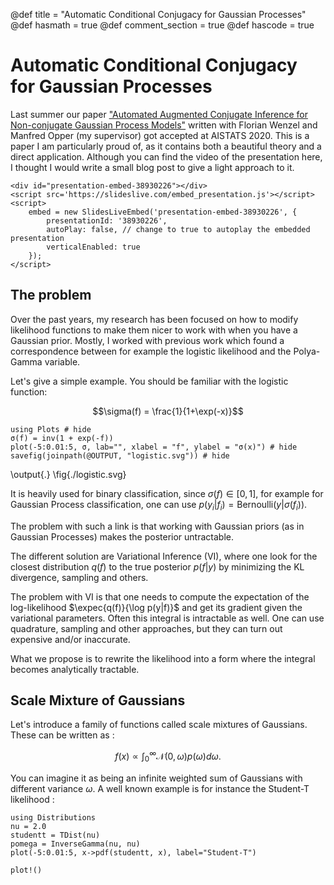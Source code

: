 @def title = "Automatic Conditional Conjugacy for Gaussian Processes"
@def hasmath = true
@def comment_section = true
@def hascode = true

# Automatic Conditional Conjugacy for Gaussian Processes

Last summer our paper ["Automated Augmented Conjugate Inference for Non-conjugate Gaussian Process Models"](https://arxiv.org/abs/2002.11451) written with Florian Wenzel and Manfred Opper (my supervisor) got accepted at AISTATS 2020.
This is a paper I am particularly proud of, as it contains both a beautiful theory and a direct application.
Although you can find the video of the presentation here, I thought I would write a small blog post to give a light approach to it.

~~~
<div id="presentation-embed-38930226"></div>
<script src='https://slideslive.com/embed_presentation.js'></script>
<script>
    embed = new SlidesLiveEmbed('presentation-embed-38930226', {
        presentationId: '38930226',
        autoPlay: false, // change to true to autoplay the embedded presentation
        verticalEnabled: true
    });
</script>
~~~

## The problem

Over the past years, my research has been focused on how to modify likelihood functions to make them nicer to work with when you have a Gaussian prior.
Mostly, I worked with previous work which found a correspondence between for example the logistic likelihood and the Polya-Gamma variable.

Let's give a simple example. You should be familiar with the logistic function:

$$\sigma(f) = \frac{1}{1+\exp(-x)}$$

```julia:.
using Plots # hide
σ(f) = inv(1 + exp(-f))
plot(-5:0.01:5, σ, lab="", xlabel = "f", ylabel = "σ(x)") # hide
savefig(joinpath(@OUTPUT, "logistic.svg")) # hide
```
\output{.}
\fig{./logistic.svg}

It is heavily used for binary classification, since $\sigma(f)\in [0, 1]$, for example for Gaussian Process classification, one can use $p(y_i|f_i) = \text{Bernoulli}(y|\sigma(f_i))$.

The problem with such a link is that working with Gaussian priors (as in Gaussian Processes) makes the posterior untractable.

The different solution are Variational Inference (VI), where one look for the closest distribution $q(f)$ to the true posterior $p(f|y)$ by minimizing the KL divergence, sampling and others.

The problem with VI is that one needs to compute the expectation of the log-likelihood $\expec{q(f)}{\log p(y|f)}$ and get its gradient given the variational parameters.
Often this integral is intractable as well.
One can use quadrature, sampling and other approaches, but they can turn out expensive and/or inaccurate.

What we propose is to rewrite the likelihood into a form where the integral becomes analytically tractable.

## Scale Mixture of Gaussians

Let's introduce a family of functions called scale mixtures of Gaussians.
These can be written as :

$$f(x) \propto \int_0^\infty\mathcal{N}(0, \omega)p(\omega)d\omega.$$

You can imagine it as being an infinite weighted sum of Gaussians with different variance $\omega$.
A well known example is for instance the Student-T likelihood :

```julia:.
using Distributions
nu = 2.0
studentt = TDist(nu)
pomega = InverseGamma(nu, nu)
plot(-5:0.01:5, x->pdf(studentt, x), label="Student-T")

plot!()
```